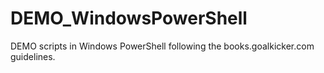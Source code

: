 # DEMO_WindowsPowerShell
DEMO scripts in Windows PowerShell following the books.goalkicker.com guidelines.
